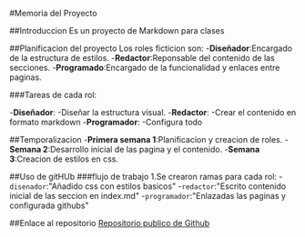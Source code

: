 #Memoria del Proyecto


##Introduccion
Es un proyecto de Markdown para clases

##Planificacion del proyecto 
Los roles ficticion son:
-**Diseñador**:Encargado de la estructura de estilos.
-**Redactor**:Reponsable del contenido de las secciones.
-**Programado**:Encargado de la funcionalidad y enlaces entre paginas.

###Tareas de cada rol:

-**Diseñador**:
 -Diseñar la estructura visual.
-**Redactor**:
 -Crear el contenido en formato markdown
-**Programador**:
 -Configura todo 

##Temporalizacion
-**Primera semana 1**:Planificacion y creacion de roles.
-**Semana 2**:Desarrollo inicial de las pagina y el contenido.
-**Semana 3**:Creacion de estilos en css.

##Uso de gitHUb
###flujo de trabajo 
1.Se crearon ramas para cada rol:
 -`disenador`:"Añadido css con estilos basicos"
 -`redactor`:"Escrito contenido inicial de las seccion en index.md"
 -`programador`:"Enlazadas las paginas y configurada githubs"

##Enlace al repositorio
[Repositorio publico de Github](https://github.com/campanella515/proyectoGitHubPages.git)
